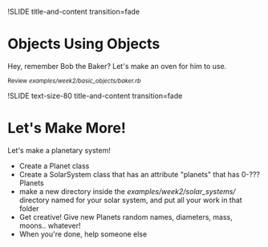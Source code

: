 !SLIDE title-and-content transition=fade

Objects Using Objects
=====================

Hey, remember Bob the Baker? Let's make an oven for him to use.

<small>Review *examples/week2/basic_objects/baker.rb*</small>

!SLIDE text-size-80 title-and-content transition=fade

Let's Make More!
================

Let's make a planetary system! 

+ Create a Planet class
+ Create a SolarSystem class that has an attribute "planets" that has 0-??? Planets
+ make a new directory inside the *examples/week2/solar_systems/* directory named for your solar system, and put all your work in that folder
+ Get creative! Give new Planets random names, diameters, mass, moons.. whatever!
+ When you're done, help someone else


